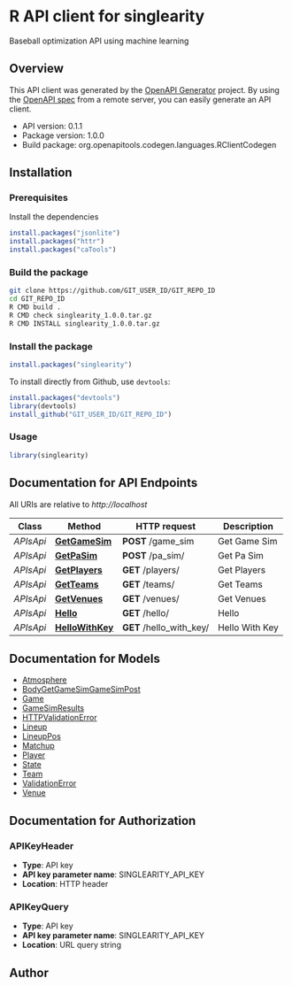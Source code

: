 # R API client for singlearity

Baseball optimization API using machine learning

## Overview
This API client was generated by the [OpenAPI Generator](https://openapi-generator.tech) project. By using the [OpenAPI spec](https://openapis.org) from a remote server, you can easily generate an API client.

- API version: 0.1.1
- Package version: 1.0.0
- Build package: org.openapitools.codegen.languages.RClientCodegen

## Installation

### Prerequisites

Install the dependencies

```R
install.packages("jsonlite")
install.packages("httr")
install.packages("caTools")
```

### Build the package

```sh
git clone https://github.com/GIT_USER_ID/GIT_REPO_ID
cd GIT_REPO_ID
R CMD build .
R CMD check singlearity_1.0.0.tar.gz
R CMD INSTALL singlearity_1.0.0.tar.gz
```

### Install the package

```R
install.packages("singlearity")
```

To install directly from Github, use `devtools`:
```R
install.packages("devtools")
library(devtools)
install_github("GIT_USER_ID/GIT_REPO_ID")
```

### Usage

```R
library(singlearity)
```

## Documentation for API Endpoints

All URIs are relative to *http://localhost*

Class | Method | HTTP request | Description
------------ | ------------- | ------------- | -------------
*APIsApi* | [**GetGameSim**](docs/APIsApi.md#GetGameSim) | **POST** /game_sim | Get Game Sim
*APIsApi* | [**GetPaSim**](docs/APIsApi.md#GetPaSim) | **POST** /pa_sim/ | Get Pa Sim
*APIsApi* | [**GetPlayers**](docs/APIsApi.md#GetPlayers) | **GET** /players/ | Get Players
*APIsApi* | [**GetTeams**](docs/APIsApi.md#GetTeams) | **GET** /teams/ | Get Teams
*APIsApi* | [**GetVenues**](docs/APIsApi.md#GetVenues) | **GET** /venues/ | Get Venues
*APIsApi* | [**Hello**](docs/APIsApi.md#Hello) | **GET** /hello/ | Hello
*APIsApi* | [**HelloWithKey**](docs/APIsApi.md#HelloWithKey) | **GET** /hello_with_key/ | Hello With Key


## Documentation for Models

 - [Atmosphere](docs/Atmosphere.md)
 - [BodyGetGameSimGameSimPost](docs/BodyGetGameSimGameSimPost.md)
 - [Game](docs/Game.md)
 - [GameSimResults](docs/GameSimResults.md)
 - [HTTPValidationError](docs/HTTPValidationError.md)
 - [Lineup](docs/Lineup.md)
 - [LineupPos](docs/LineupPos.md)
 - [Matchup](docs/Matchup.md)
 - [Player](docs/Player.md)
 - [State](docs/State.md)
 - [Team](docs/Team.md)
 - [ValidationError](docs/ValidationError.md)
 - [Venue](docs/Venue.md)


## Documentation for Authorization


### APIKeyHeader

- **Type**: API key
- **API key parameter name**: SINGLEARITY_API_KEY
- **Location**: HTTP header

### APIKeyQuery

- **Type**: API key
- **API key parameter name**: SINGLEARITY_API_KEY
- **Location**: URL query string



## Author




